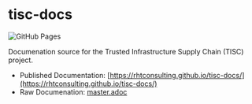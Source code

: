 

# tisc-docs

![GitHub Pages](https://github.com/rhtconsulting/tisc-docs/workflows/GitHub%20Pages/badge.svg?branch=master&event=push)

Documenation source for the Trusted Infrastructure Supply Chain (TISC) project.

* Published Documentation: [https://rhtconsulting.github.io/tisc-docs/](https://rhtconsulting.github.io/tisc-docs/)
* Raw Documenation: [master.adoc](master.adoc)
